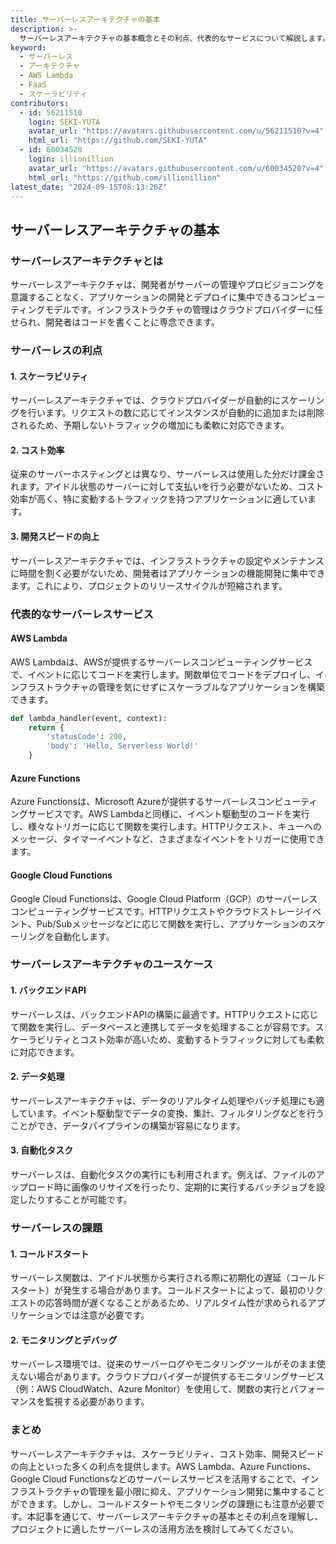 ```yaml
---
title: サーバーレスアーキテクチャの基本
description: >-
  サーバーレスアーキテクチャの基本概念とその利点、代表的なサービスについて解説します。スケーラビリティ、コスト効率、開発スピードの向上など、サーバーレスが提供するメリットを紹介します。
keyword:
  - サーバーレス
  - アーキテクチャ
  - AWS Lambda
  - FaaS
  - スケーラビリティ
contributors:
  - id: 56211510
    login: SEKI-YUTA
    avatar_url: "https://avatars.githubusercontent.com/u/56211510?v=4"
    html_url: "https://github.com/SEKI-YUTA"
  - id: 60034520
    login: illionillion
    avatar_url: "https://avatars.githubusercontent.com/u/60034520?v=4"
    html_url: "https://github.com/illionillion"
latest_date: "2024-09-15T08:13:26Z"
---
```


## サーバーレスアーキテクチャの基本

### サーバーレスアーキテクチャとは

サーバーレスアーキテクチャは、開発者がサーバーの管理やプロビジョニングを意識することなく、アプリケーションの開発とデプロイに集中できるコンピューティングモデルです。インフラストラクチャの管理はクラウドプロバイダーに任せられ、開発者はコードを書くことに専念できます。

### サーバーレスの利点

#### 1. スケーラビリティ

サーバーレスアーキテクチャでは、クラウドプロバイダーが自動的にスケーリングを行います。リクエストの数に応じてインスタンスが自動的に追加または削除されるため、予期しないトラフィックの増加にも柔軟に対応できます。

#### 2. コスト効率

従来のサーバーホスティングとは異なり、サーバーレスは使用した分だけ課金されます。アイドル状態のサーバーに対して支払いを行う必要がないため、コスト効率が高く、特に変動するトラフィックを持つアプリケーションに適しています。

#### 3. 開発スピードの向上

サーバーレスアーキテクチャでは、インフラストラクチャの設定やメンテナンスに時間を割く必要がないため、開発者はアプリケーションの機能開発に集中できます。これにより、プロジェクトのリリースサイクルが短縮されます。

### 代表的なサーバーレスサービス

#### AWS Lambda

AWS Lambdaは、AWSが提供するサーバーレスコンピューティングサービスで、イベントに応じてコードを実行します。関数単位でコードをデプロイし、インフラストラクチャの管理を気にせずにスケーラブルなアプリケーションを構築できます。

```python
def lambda_handler(event, context):
    return {
        'statusCode': 200,
        'body': 'Hello, Serverless World!'
    }
```

#### Azure Functions

Azure Functionsは、Microsoft Azureが提供するサーバーレスコンピューティングサービスです。AWS Lambdaと同様に、イベント駆動型のコードを実行し、様々なトリガーに応じて関数を実行します。HTTPリクエスト、キューへのメッセージ、タイマーイベントなど、さまざまなイベントをトリガーに使用できます。

#### Google Cloud Functions

Google Cloud Functionsは、Google Cloud Platform（GCP）のサーバーレスコンピューティングサービスです。HTTPリクエストやクラウドストレージイベント、Pub/Subメッセージなどに応じて関数を実行し、アプリケーションのスケーリングを自動化します。

### サーバーレスアーキテクチャのユースケース

#### 1. バックエンドAPI

サーバーレスは、バックエンドAPIの構築に最適です。HTTPリクエストに応じて関数を実行し、データベースと連携してデータを処理することが容易です。スケーラビリティとコスト効率が高いため、変動するトラフィックに対しても柔軟に対応できます。

#### 2. データ処理

サーバーレスアーキテクチャは、データのリアルタイム処理やバッチ処理にも適しています。イベント駆動型でデータの変換、集計、フィルタリングなどを行うことができ、データパイプラインの構築が容易になります。

#### 3. 自動化タスク

サーバーレスは、自動化タスクの実行にも利用されます。例えば、ファイルのアップロード時に画像のリサイズを行ったり、定期的に実行するバッチジョブを設定したりすることが可能です。

### サーバーレスの課題

#### 1. コールドスタート

サーバーレス関数は、アイドル状態から実行される際に初期化の遅延（コールドスタート）が発生する場合があります。コールドスタートによって、最初のリクエストの応答時間が遅くなることがあるため、リアルタイム性が求められるアプリケーションでは注意が必要です。

#### 2. モニタリングとデバッグ

サーバーレス環境では、従来のサーバーログやモニタリングツールがそのまま使えない場合があります。クラウドプロバイダーが提供するモニタリングサービス（例：AWS CloudWatch、Azure Monitor）を使用して、関数の実行とパフォーマンスを監視する必要があります。

### まとめ

サーバーレスアーキテクチャは、スケーラビリティ、コスト効率、開発スピードの向上といった多くの利点を提供します。AWS Lambda、Azure Functions、Google Cloud Functionsなどのサーバーレスサービスを活用することで、インフラストラクチャの管理を最小限に抑え、アプリケーション開発に集中することができます。しかし、コールドスタートやモニタリングの課題にも注意が必要です。本記事を通じて、サーバーレスアーキテクチャの基本とその利点を理解し、プロジェクトに適したサーバーレスの活用方法を検討してみてください。
